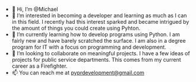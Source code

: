 - 👋 Hi, I’m @Michael
- 👀 I’m interested in becoming a developer and learning as much as I can in this field. I recently had this interest sparked and became intrigued by the amount of things you could create using Pyhton.
- 🌱 I’m currently learning how to develop programs using Python. I am fairly new and have barely scratched the surface. I am also in a degree program for IT with a focus on programming and development. 
- 💞️ I’m looking to collaborate on meaningful projects. I have a few ideas of projects for public service departments. This comes from my current career as a Firefighter.
- 📫 You can reach me at pyprdevelopment@gmail.com

<!---
Michaelfrs/Michaelfrs is a ✨ special ✨ repository because its `README.md` (this file) appears on your GitHub profile.
You can click the Preview link to take a look at your changes.
--->
